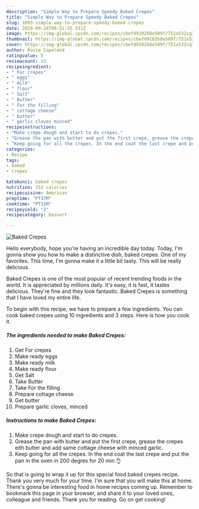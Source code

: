 ```yaml
---
description: "Simple Way to Prepare Speedy Baked Crepes"
title: "Simple Way to Prepare Speedy Baked Crepes"
slug: 1093-simple-way-to-prepare-speedy-baked-crepes
date: 2020-09-24T00:51:55.531Z
image: https://img-global.cpcdn.com/recipes/cbefd9102b8e509f/751x532cq70/baked-crepes-recipe-main-photo.jpg
thumbnail: https://img-global.cpcdn.com/recipes/cbefd9102b8e509f/751x532cq70/baked-crepes-recipe-main-photo.jpg
cover: https://img-global.cpcdn.com/recipes/cbefd9102b8e509f/751x532cq70/baked-crepes-recipe-main-photo.jpg
author: Roxie Copeland
ratingvalue: 5
reviewcount: 15
recipeingredient:
- " For crepes"
- " eggs"
- " milk"
- " flour"
- " Salt"
- " Butter"
- " For the filling"
- " cottage cheese"
- " butter"
- " garlic cloves minced"
recipeinstructions:
- "Make crepe dough and start to do crepes."
- "Grease the pan with butter and put the first crepe, grease the crepes eith butter and add same cottage cheese with minced garlic."
- "Keep going for all the crepes. In the end coat the last crepe and put the pan in the oven in 200 degres for 20 min.👌"
categories:
- Recipe
tags:
- baked
- crepes

katakunci: baked crepes 
nutrition: 252 calories
recipecuisine: American
preptime: "PT37M"
cooktime: "PT32M"
recipeyield: "2"
recipecategory: Dessert

---
```



![Baked Crepes](https://img-global.cpcdn.com/recipes/cbefd9102b8e509f/751x532cq70/baked-crepes-recipe-main-photo.jpg)

Hello everybody, hope you're having an incredible day today. Today, I'm gonna show you how to make a distinctive dish, baked crepes. One of my favorites. This time, I'm gonna make it a little bit tasty. This will be really delicious.

Baked Crepes is one of the most popular of recent trending foods in the world. It is appreciated by millions daily. It's easy, it is fast, it tastes delicious. They're fine and they look fantastic. Baked Crepes is something that I have loved my entire life.




To begin with this recipe, we have to prepare a few ingredients. You can cook baked crepes using 10 ingredients and 3 steps. Here is how you cook it.

<!--inarticleads1-->

##### The ingredients needed to make Baked Crepes:

1. Get  For crepes
1. Make ready  eggs
1. Make ready  milk
1. Make ready  flour
1. Get  Salt
1. Take  Butter
1. Take  For the filling
1. Prepare  cottage cheese
1. Get  butter
1. Prepare  garlic cloves, minced




<!--inarticleads2-->

##### Instructions to make Baked Crepes:

1. Make crepe dough and start to do crepes.
1. Grease the pan with butter and put the first crepe, grease the crepes eith butter and add same cottage cheese with minced garlic.
1. Keep going for all the crepes. In the end coat the last crepe and put the pan in the oven in 200 degres for 20 min.👌




So that is going to wrap it up for this special food baked crepes recipe. Thank you very much for your time. I'm sure that you will make this at home. There's gonna be interesting food in home recipes coming up. Remember to bookmark this page in your browser, and share it to your loved ones, colleague and friends. Thank you for reading. Go on get cooking!
